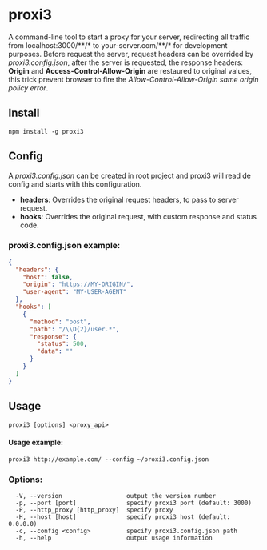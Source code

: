 proxi3
======
A command-line tool to start a proxy for your server, redirecting all traffic from localhost:3000/\*\*/\* to your-server.com/\*\*/\* for development purposes.
Before request the server, request headers can be overrided by *proxi3.config.json*, after the server is requested, the response headers: **Origin** and **Access-Control-Allow-Origin** are restaured to original values, this trick prevent browser to fire the *Allow-Control-Allow-Origin same origin policy error*.

## Install
```shell
npm install -g proxi3
```

## Config
A *proxi3.config.json* can be created in root project and proxi3 will read de config and starts with this configuration.

- **headers**: Overrides the original request headers, to pass to server request.
- **hooks**: Overrides the original request, with custom response and status code.

### proxi3.config.json example:
```json
{
  "headers": {
    "host": false,
    "origin": "https://MY-ORIGIN/",
    "user-agent": "MY-USER-AGENT"
  },
  "hooks": [
    {
      "method": "post",
      "path": "/\\D{2}/user.*",
      "response": {
        "status": 500,
        "data": ""
      }
    }
  ]
}
```

## Usage
```shell
proxi3 [options] <proxy_api>
```

#### Usage example:
```shell
proxi3 http://example.com/ --config ~/proxi3.config.json
```

### Options:
```
  -V, --version                  output the version number
  -p, --port [port]              specify proxi3 port (default: 3000)
  -P, --http_proxy [http_proxy]  specify proxy
  -H, --host [host]              specify proxi3 host (default: 0.0.0.0)
  -c, --config <config>          specify proxi3.config.json path
  -h, --help                     output usage information
```
